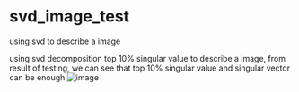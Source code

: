 # svd_image_test
using svd to describe a image 

   using svd decomposition top 10% singular value to describe a image, from result of testing, we can see that top 10% singular value
and singular vector can be enough
![image](https://github.com/wkMvg/svd_image_test/blob/master/img_decom.png)
